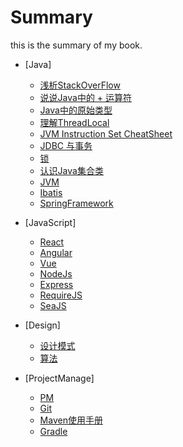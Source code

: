 # Summary

this is the summary of my book.

* [Java]
    * [浅析StackOverFlow](Java/core/StackOverFlow.md)
    * [说说Java中的 + 运算符](Java/core/plusInJava.md)
    * [Java中的原始类型](Java/core/autoboxInJava.md)
    * [理解ThreadLocal](Java/core/ThreadLocal.md)
    * [JVM Instruction Set CheatSheet](Java/core/bytecode.md)
    * [JDBC 与事务](Java/core/JDBC.md)
    * [锁](Java/core/lock.md)
    * [认识Java集合类](Java/core/collections.md)
    * [JVM](Java/core/JVM.md)
    * [Ibatis](Java/framework/ibatis.md)
    * [SpringFramework](Java/framework/spring.md)

* [JavaScript]
    * [React](JavaScript/framework/react.js.md)
    * [Angular](JavaScript/framework/angular.js.md)
    * [Vue](JavaScript/framework/vue.js.md)
    * [NodeJs](JavaScript/framework/node.js.md)
    * [Express](JavaScript/framework/express.md)
    * [RequireJS](JavaScript/framework/require.js.md)
    * [SeaJS](JavaScript/framework/sea.js.md)

* [Design]
    * [设计模式](design/DP.md)
    * [算法](design/算法.md)

* [ProjectManage]
    * [PM](PM/PM.md)
    * [Git](PM/git.md)
    * [Maven使用手册](Java/tools/maven.md)
    * [Gradle](PM/gradle.md)
